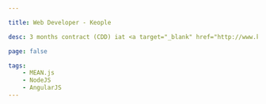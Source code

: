 ```yaml
---

title: Web Developer - Keople

desc: 3 months contract (CDD) iat <a target="_blank" href="http://www.keople.net">Keople</a> a startup of 4 people, in Nantes. Built new parts of the web application (NodeJS, AngularJS).

page: false

tags:
    - MEAN.js
    - NodeJS
    - AngularJS
---
```


